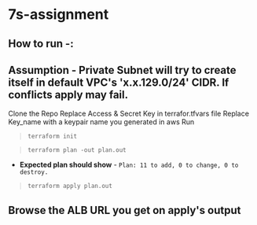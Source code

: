 # 7s-assignment

## How to run -:
## Assumption - Private Subnet will try to create itself in default VPC's 'x.x.129.0/24' CIDR. If conflicts apply may fail.
Clone the Repo
Replace Access & Secret Key in terrafor.tfvars file
Replace Key_name with a keypair name you generated in aws
Run

  >```terraform init```
  
  >```terraform plan -out plan.out```
  
  *  **Expected plan should show** - ```Plan: 11 to add, 0 to change, 0 to destroy.```
    
  >```terraform apply plan.out```

## Browse the ALB URL you get on apply's output
